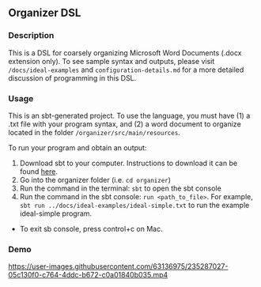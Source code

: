 ## Organizer DSL

### Description
This is a DSL for coarsely organizing Microsoft Word Documents (.docx extension only). To see sample syntax and outputs, please visit `/docs/ideal-examples` and `configuration-details.md` for a more detailed discussion of programming in this DSL.

### Usage
This is an sbt-generated project. To use the language, you must have (1) a .txt file with your program syntax, and (2) a word document to organize located in the folder `/organizer/src/main/resources`. 

To run your program and obtain an output:
1. Download sbt to your computer. Instructions to download it can be found [here](https://www.scala-sbt.org/download.html).
2. Go into the organizer folder (i.e. `cd organizer`)
3. Run the command in the terminal: `sbt` to open the sbt console
4. Run the command in the sbt console: `run <path_to_file>`. For example, `sbt run ../docs/ideal-examples/ideal-simple.txt` to run the example ideal-simple program.
- To exit sb console, press control+c on Mac.

### Demo



https://user-images.githubusercontent.com/63136975/235287027-05c130f0-c764-4ddc-b672-c0a01840b035.mp4

